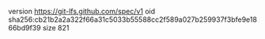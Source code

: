 version https://git-lfs.github.com/spec/v1
oid sha256:cb21b2a2a322f66a31c5033b55588cc2f589a027b259937f3bfe9e1866bd9f39
size 821

